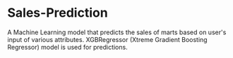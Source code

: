 # Sales-Prediction
A Machine Learning model that predicts the sales of marts based on user's input of various attributes. XGBRegressor (Xtreme Gradient Boosting Regressor) model is used for predictions. 
